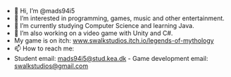- 👋 Hi, I’m @mads94i5
- 👀 I’m interested in programming, games, music and other entertainment.
- 🌱 I’m currently studying Computer Science and learning Java.
- 💞️ I’m also working on a video game with Unity and C#. 
- My game is on itch: www.swalkstudios.itch.io/legends-of-mythology
- 📫 How to reach me: 
- Student email: mads94i5@stud.kea.dk - Game development email: swalkstudios@gmail.com

<!---
mads94i5/mads94i5 is a ✨ special ✨ repository because its `README.md` (this file) appears on your GitHub profile.
You can click the Preview link to take a look at your changes.
--->
